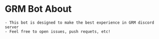 # GRM Bot About
    - This bot is designed to make the best experience in GRM discord server
    - Feel free to open issues, push requets, etc!
